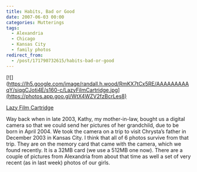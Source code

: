 ```yaml
---
title: Habits, Bad or Good
date: 2007-06-03 00:00
categories: Mutterings
tags:
  - Alexandria
  - Chicago
  - Kansas City
  - family photos
redirect_from:
  - /post/171790732615/habits-bad-or-good
---
```

[![](https://lh5.google.com/image/randall.h.wood/RmKX7tCx5RE/AAAAAAAAAqY/siqgCJoti4E/s160-c/LazyFilmCartridge.jpg](https://photos.app.goo.gl/WtX4WZV2fzBcrLes8)

[Lazy Film Cartridge](https://photos.app.goo.gl/WtX4WZV2fzBcrLes8)

Way back when in late 2003, Kathy, my mother-in-law, bought us a digital camera so that we could send her pictures of her grandchild, due to be born in April 2004. We took the camera on a trip to visit Chrysta&rsquo;s father in December 2003 in Kansas City. I think that all of 6 photos survive from that trip. They are on the memory card that came with the camera, which we found recently. It is a 32MB card (we use a 512MB one now). There are a couple of pictures from Alexandria from about that time as well a set of very recent (as in last week) photos of our girls.
